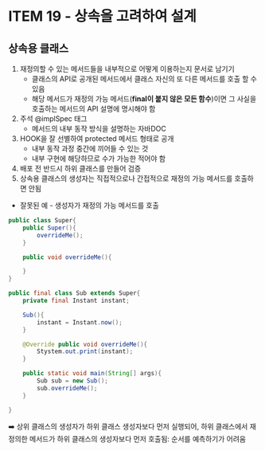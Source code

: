 # ITEM 19 - 상속을 고려하여 설계
## 상속용 클래스
1. 재정의할 수 있는 메서드들을 내부적으로 어떻게 이용하는지 문서로 남기기
    - 클래스의 API로 공개된 메서드에서 클래스 자신의 또 다른 메서드를 호출 할 수 있음
    - 해당 메서드가 재정의 가능 메서드(**final이 붙지 않은 모든 함수**)이면 그 사실을 호출하는 메서드의 API 설명에 명시해야 함
2. 주석 @implSpec 태그
   - 메서드의 내부 동작 방식을 설명하는 자바DOC
3. HOOK을 잘 선별하여 protected 메서드 형태로 공개
   - 내부 동작 과정 중간에 끼어들 수 있는 것
   - 내부 구현에 해당하므로 수가 가능한 적어야 함
4. 배포 전 반드시 하위 클래스를 만들어 검증
5. 상속용 클래스의 생성자는 직접적으로나 간접적으로 재정의 가능 메서드를 호출하면 안됨
 
 - 잘못된 예 - 생성자가 재정의 가능 메서드를 호출

```java
public class Super{
    public Super(){
        overrideMe();
    }

    public void overrideMe(){

    }
}

public final class Sub extends Super{
    private final Instant instant;

    Sub(){
        instant = Instant.now();
    }

    @Override public void overrideMe(){
        Stystem.out.print(instant);
    }

    public static void main(String[] args){
        Sub sub = new Sub();
        sub.overrideMe();
    }

}
```
 ➡️ 상위 클래스의 생성자가 하위 클래스 생성자보다 먼저 실행되어, 하위 클래스에서 재정의한 메서드가 하위 클래스의 생성자보다 먼저 호출됨: 순서를 예측하기가 어려움
